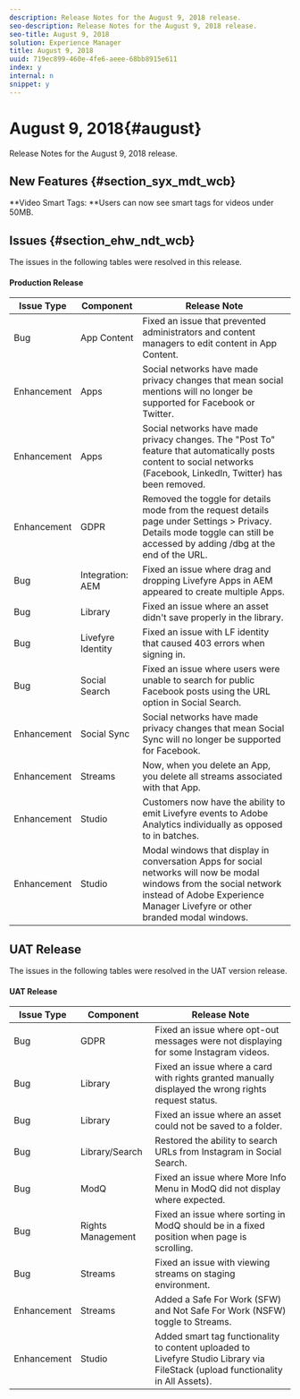 ```yaml
---
description: Release Notes for the August 9, 2018 release.
seo-description: Release Notes for the August 9, 2018 release.
seo-title: August 9, 2018
solution: Experience Manager
title: August 9, 2018
uuid: 719ec899-460e-4fe6-aeee-68bb8915e611
index: y
internal: n
snippet: y
---
```


# August 9, 2018{#august}

Release Notes for the August 9, 2018 release.

## New Features {#section_syx_mdt_wcb}

**Video Smart Tags: **Users can now see smart tags for videos under 50MB.

## Issues {#section_ehw_ndt_wcb}

The issues in the following tables were resolved in this release.

#### Production Release
|  **Issue Type** | **Component** | **Release Note** |
|---|---|---|
|  Bug | App Content | Fixed an issue that prevented administrators and content managers to edit content in App Content.  |
|  Enhancement | Apps | Social networks have made privacy changes that mean social mentions will no longer be supported for Facebook or Twitter.  |
|  Enhancement | Apps | Social networks have made privacy changes. The "Post To" feature that automatically posts content to social networks (Facebook, LinkedIn, Twitter) has been removed. |
|  Enhancement | GDPR | Removed the toggle for details mode from the request details page under Settings > Privacy. Details mode toggle can still be accessed by adding /dbg at the end of the URL.  |
|  Bug | Integration: AEM | Fixed an issue where drag and dropping Livefyre Apps in AEM appeared to create multiple Apps.  |
|  Bug | Library | Fixed an issue where an asset didn't save properly in the library.  |
|  Bug | Livefyre Identity | Fixed an issue with LF identity that caused 403 errors when signing in. |
|  Bug | Social Search | Fixed an issue where users were unable to search for public Facebook posts using the URL option in Social Search. |
|  Enhancement | Social Sync | Social networks have made privacy changes that mean Social Sync will no longer be supported for Facebook.  |
|  Enhancement | Streams | Now, when you delete an App, you delete all streams associated with that App.  |
|  Enhancement | Studio | Customers now have the ability to emit Livefyre events to Adobe Analytics individually as opposed to in batches.  |
|  Enhancement | Studio | Modal windows that display in conversation Apps for social networks will now be modal windows from the social network instead of Adobe Experience Manager Livefyre or other branded modal windows.  |

## UAT Release

The issues in the following tables were resolved in the UAT version release.

#### UAT Release
|  **Issue Type** | **Component** | **Release Note** |
|---|---|---|
|  Bug | GDPR | Fixed an issue where opt-out messages were not displaying for some Instagram videos.  |
|  Bug | Library | Fixed an issue where a card with rights granted manually displayed the wrong rights request status. |
|  Bug | Library | Fixed an issue where an asset could not be saved to a folder.  |
|  Bug | Library/Search | Restored the ability to search URLs from Instagram in Social Search. |
|  Bug | ModQ | Fixed an issue where More Info Menu in ModQ did not display where expected. |
|  Bug | Rights Management | Fixed an issue where sorting in ModQ should be in a fixed position when page is scrolling. |
|  Bug | Streams | Fixed an issue with viewing streams on staging environment. |
|  Enhancement | Streams | Added a Safe For Work (SFW) and Not Safe For Work (NSFW) toggle to Streams. |
|  Enhancement | Studio | Added smart tag functionality to content uploaded to Livefyre Studio Library via FileStack (upload functionality in All Assets). |

